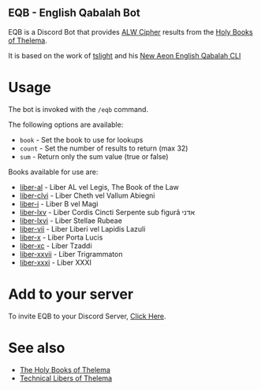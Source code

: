 ## EQB - English Qabalah Bot

EQB is a Discord Bot that provides [ALW Cipher](https://en.wikipedia.org/wiki/English_Qabalah) results from the [Holy Books of Thelema](https://en.wikipedia.org/wiki/The_Holy_Books_of_Thelema).

It is based on the work of [tslight](https://github.com/tslight) and his [New Aeon English Qabalah CLI](https://github.com/tslight/naeq) 

# Usage

The bot is invoked with the `/eqb` command. 

The following options are available:

* `book` - Set the book to use for lookups
* `count` - Set the number of results to return (max 32)
* `sum` - Return only the sum value (true or false)

Books available for use are:

* [liber-al](https://hermetic.com/legis/ccxx/index) - Liber AL vel Legis, The Book of the Law
* [liber-clvi](https://hermetic.com/crowley/libers/lib156) - Liber Cheth vel Vallum Abiegni
* [liber-i](https://hermetic.com/crowley/libers/lib1) - Liber B vel Magi
* [liber-lxv](https://hermetic.com/crowley/libers/lib65) - Liber Cordis Cincti Serpente sub figurâ אדני 
* [liber-lxvi](https://hermetic.com/crowley/libers/lib66) - Liber Stellae Rubeae
* [liber-vii](https://hermetic.com/crowley/libers/lib7) - Liber Liberi vel Lapidis Lazuli
* [liber-x](https://hermetic.com/crowley/libers/lib10) - Liber Porta Lucis
* [liber-xc](https://hermetic.com/crowley/libers/lib90) - Liber Tzaddi
* [liber-xxvii](https://hermetic.com/crowley/libers/lib27) - Liber Trigrammaton
* [liber-xxxi](https://hermetic.com/crowley/libers/lib31) - Liber XXXI

# Add to your server 

To invite EQB to your Discord Server, [Click Here](https://discord.com/oauth2/authorize?client_id=1123814132559380590&scope=bot&permissions=532576331840).

# See also

* [The Holy Books of Thelema](https://en.wikipedia.org/wiki/The_Holy_Books_of_Thelema)
* [Technical Libers of Thelema](https://hermetic.com/crowley/libers/index)


